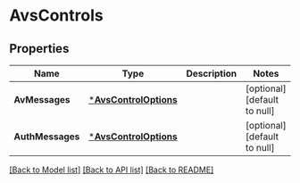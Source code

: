 # AvsControls

## Properties
Name | Type | Description | Notes
------------ | ------------- | ------------- | -------------
**AvMessages** | [***AvsControlOptions**](avs_control_options.md) |  | [optional] [default to null]
**AuthMessages** | [***AvsControlOptions**](avs_control_options.md) |  | [optional] [default to null]

[[Back to Model list]](../README.md#documentation-for-models) [[Back to API list]](../README.md#documentation-for-api-endpoints) [[Back to README]](../README.md)


